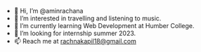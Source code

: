 - 👋 Hi, I’m @aminrachana
- 👀 I’m interested in travelling and listening to music.
- 🌱 I’m currently learning Web Development at Humber College.
- 💞️ I’m looking for internship summer 2023.
- 📫 Reach me at rachnakapil18@gmail.com

<!---
aminrachana/aminrachana is a ✨ special ✨ repository because its `README.md` (this file) appears on your GitHub profile.
You can click the Preview link to take a look at your changes.
--->
